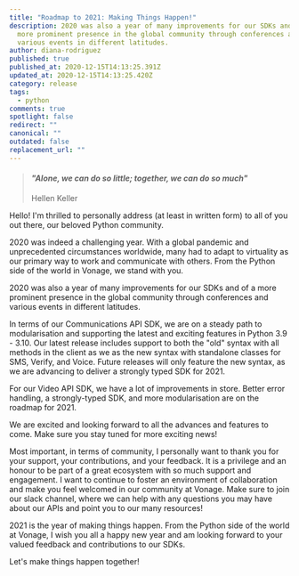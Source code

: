 ```yaml
---
title: "Roadmap to 2021: Making Things Happen!"
description: 2020 was also a year of many improvements for our SDKs and of a
  more prominent presence in the global community through conferences and
  various events in different latitudes.
author: diana-rodriguez
published: true
published_at: 2020-12-15T14:13:25.391Z
updated_at: 2020-12-15T14:13:25.420Z
category: release
tags:
  - python
comments: true
spotlight: false
redirect: ""
canonical: ""
outdated: false
replacement_url: ""
---
```

>#### *"Alone, we can do so little; together, we can do so much"* 
>
>Hellen Keller

Hello! I'm thrilled to personally address (at least in written form) to all of you out there, our beloved Python community. 

2020 was indeed a challenging year. With a global pandemic and unprecedented circumstances worldwide, many had to adapt to virtuality as our primary way to work and communicate with others. From the Python side of the world in Vonage, we stand with you. 

2020 was also a year of many improvements for our SDKs and of a more prominent presence in the global community through conferences and various events in different latitudes.

In terms of our Communications API SDK, we are on a steady path to modularisation and supporting the latest and exciting features in Python 3.9 - 3.10. 
Our latest release includes support to both the "old" syntax with all methods in the client as we as the new syntax with standalone classes for SMS, Verify, and Voice. 
Future releases will only feature the new syntax, as we are advancing to deliver a strongly typed SDK for 2021.

For our Video API SDK, we have a lot of improvements in store. Better error handling, a strongly-typed SDK, and more modularisation are on the roadmap for 2021. 

We are excited and looking forward to all the advances and features to come. Make sure you stay tuned for more exciting news!

Most important, in terms of community, I personally want to thank you for your support, your contributions, and your feedback. It is a privilege and an honour to be part of a great ecosystem with so much support and engagement. I want to continue to foster an environment of collaboration and make you feel welcomed in our community at Vonage. 
Make sure to join our slack channel, where we can help with any questions you may have about our APIs and point you to our many resources!

2021 is the year of making things happen. From the Python side of the world at Vonage, I wish you all a happy new year and am looking forward to your valued feedback and contributions to our SDKs.

Let's make things happen together!